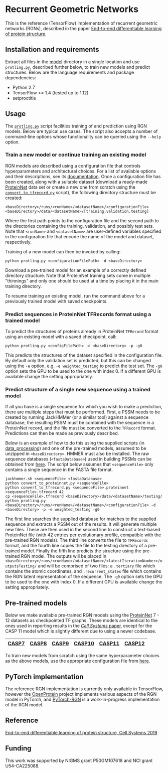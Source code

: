 # Recurrent Geometric Networks
This is the reference (TensorFlow) implementation of recurrent geometric networks (RGNs), described in the paper [End-to-end differentiable learning of protein structure](https://www.cell.com/cell-systems/fulltext/S2405-4712(19)30076-6). 

## Installation and requirements
Extract all files in the [model](https://github.com/aqlaboratory/rgn/tree/master/model) directory in a single location and use `protling.py`, described further below, to train new models and predict structures. Below are the language requirements and package dependencies:

* Python 2.7
* TensorFlow >= 1.4 (tested up to 1.12)
* setproctitle

## Usage
The [`protling.py`](https://github.com/aqlaboratory/rgn/blob/master/model/protling.py) script facilities training of and prediction using RGN models. Below are typical use cases. The script also accepts a number of command-line options whose functionality can be queried using the `--help` option.

### Train a new model or continue training an existing model
RGN models are described using a configuration file that controls hyperparameters and architectural choices. For a list of available options and their descriptions, see its [documentation](https://github.com/aqlaboratory/rgn/blob/master/CONFIG.md). Once a configuration file has been created, along with a suitable dataset (download a ready-made [ProteinNet](https://github.com/aqlaboratory/proteinnet) data set or create a new one from scratch using the [`convert_to_tfrecord.py`](https://github.com/aqlaboratory/rgn/blob/master/model/convert_to_tfrecord.py) script), the following directory structure must be created:

```
<baseDirectory>/runs/<runName>/<datasetName>/<configurationFile>
<baseDirectory>/data/<datasetName>/[training,validation,testing]
```

Where the first path points to the configuration file and the second path to the directories containing the training, validation, and possibly test sets. Note that `<runName>` and `<datasetName>` are user-defined variables specified in the configuration file that encode the name of the model and dataset, respectively.

Training of a new model can then be invoked by calling:

```
python protling.py <configurationFilePath> -d <baseDirectory>
```

Download a pre-trained model for an example of a correctly defined directory structure. Note that ProteinNet training sets come in multiple "thinnings" and only one should be used at a time by placing it in the main training directory.

To resume training an existing model, run the command above for a previously trained model with saved checkpoints.

### Predict sequences in ProteinNet TFRecords format using a trained model
To predict the structures of proteins already in ProteinNet `TFRecord` format using an existing model with a saved checkpoint, call:

```
python protling.py <configFilePath> -d <baseDirectory> -p -g0
```

This predicts the structures of the dataset specified in the configuration file. By default only the validation set is predicted, but this can be changed using the `-e` option, e.g. `-e weighted_testing` to predict the test set. The `-g0` option sets the GPU to be used to the one with index 0. If a different GPU is available change the setting appropriately.

### Predict structure of a single new sequence using a trained model
If all you have is a single sequence for which you wish to make a prediction, there are multiple steps that must be performed. First, a PSSM needs to be created by running JackHMMer (or a similar tool) against a sequence database, the resulting PSSM must be combined with the sequence in a ProteinNet record, and the file must be converted to the `TFRecord` format. Predictions can then be made as previously described.

Below is an example of how to do this using the supplied scripts (in [data_processing](https://github.com/aqlaboratory/rgn/upload/master/data_processing)) and one of the pre-trained models, assumed to be unzipped in `<baseDirectory>`. HMMER must also be installed. The raw sequence databases (`<fastaDatabase>`) used in building PSSMs can be obtained from [here](https://github.com/aqlaboratory/proteinnet/blob/master/docs/raw_data.md). The script below assumes that `<sequenceFile>` only contains a single sequence in the FASTA file format.

```
jackhmmer.sh <sequenceFile> <fastaDatabase>
python convert_to_proteinnet.py <sequenceFile>
python convert_to_tfrecord.py <sequenceFile>.proteinnet <sequenceFile>.tfrecord 42
cp <sequenceFile>.tfrecord <baseDirectory>/data/<datasetName>/testing/
python protling.py <baseDirectory>/runs/<runName>/<datasetName>/<configurationFile> -d <baseDirectory> -p -e weighted_testing -g0
```

The first line searches the supplied database for matches to the supplied sequence and extracts a PSSM out of the results. It will generate multiple new files. These are then used in the second line to construct a text-based ProteinNet file (with 42 entries per evolutionary profile, compatible with the pre-trained RGN models). The third line converts the file to `TFRecords` format, and the fourth line copies the file to the testing directory of a pre-trained model. Finally the fifth line predicts the structure using the pre-trained RGN model. The outputs will be placed in  `<baseDirectory>/runs/<runName>/<datasetName>/<latestIterationNumber>/outputsTesting/` and will be comprised of two files: a `.tertiary` file which contains the atomic coordinates, and `.recurrent_states` file which contains the RGN latent representation of the sequence. The `-g0` option sets the GPU to be used to the one with index 0. If a different GPU is available change the setting appropriately.

## Pre-trained models
Below we make available pre-trained RGN models using the [ProteinNet](https://github.com/aqlaboratory/proteinnet) 7 - 12 datasets as checkpointed TF graphs. These models are identical to the ones used in reporting results in the [_Cell Systems_ paper](https://www.cell.com/cell-systems/fulltext/S2405-4712(19)30076-6), except for the CASP 11 model which is slightly different due to using a newer codebase.

| [CASP7](https://sharehost.hms.harvard.edu/sysbio/alquraishi/rgn_models/RGN7.tar.gz) | [CASP8](https://sharehost.hms.harvard.edu/sysbio/alquraishi/rgn_models/RGN8.tar.gz) | [CASP9](https://sharehost.hms.harvard.edu/sysbio/alquraishi/rgn_models/RGN9.tar.gz) | [CASP10](https://sharehost.hms.harvard.edu/sysbio/alquraishi/rgn_models/RGN10.tar.gz) | [CASP11](https://sharehost.hms.harvard.edu/sysbio/alquraishi/rgn_models/RGN11.tar.gz) | [CASP12](https://sharehost.hms.harvard.edu/sysbio/alquraishi/rgn_models/RGN12.tar.gz) |
| --- | --- | --- | --- | --- | --- |

To train new models from scratch using the same hyperparameter choices as the above models, use the appropriate configuration file from [here](https://github.com/aqlaboratory/rgn/tree/master/configurations).

## PyTorch implementation
The reference RGN implementation is currently only available in TensorFlow, however the [OpenProtein](https://github.com/OpenProtein/openprotein) project implements various aspects of the RGN model in PyTorch, and [PyTorch-RGN](https://github.com/conradry/pytorch-rgn) is a work-in-progress implementation of the RGN model.

## Reference
[End-to-end differentiable learning of protein structure, Cell Systems 2019](https://www.cell.com/cell-systems/fulltext/S2405-4712(19)30076-6)

## Funding
This work was supported by NIGMS grant P50GM107618 and NCI grant U54-CA225088.
